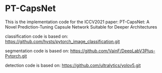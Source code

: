 # PT-CapsNet
This is the implementation code for the ICCV2021 paper: PT-CapsNet: A Novel Prediction-Tuning Capsule Network Suitable for Deeper Architectures


classification code is based on: https://github.com/hysts/pytorch_image_classification.git


segmentation code is based on: https://github.com/VainF/DeepLabV3Plus-Pytorch.git


detection code is based on: https://github.com/ultralytics/yolov5.git
